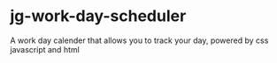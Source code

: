 # jg-work-day-scheduler
A work day calender that allows you to track your day, powered by css javascript and html
